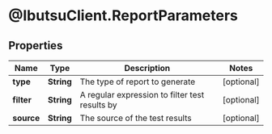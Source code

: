 # @IbutsuClient.ReportParameters

## Properties

Name | Type | Description | Notes
------------ | ------------- | ------------- | -------------
**type** | **String** | The type of report to generate | [optional] 
**filter** | **String** | A regular expression to filter test results by | [optional] 
**source** | **String** | The source of the test results | [optional] 


